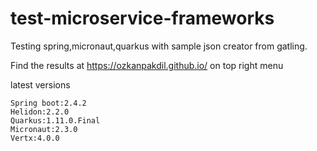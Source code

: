# test-microservice-frameworks

Testing spring,micronaut,quarkus with sample json creator from gatling.

Find the results at https://ozkanpakdil.github.io/ on top right menu

latest versions
```
Spring boot:2.4.2
Helidon:2.2.0
Quarkus:1.11.0.Final
Micronaut:2.3.0
Vertx:4.0.0
```
